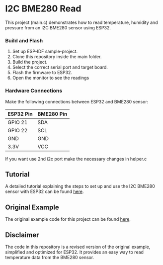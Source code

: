 # I2C BME280 Read

This project (main.c) demonstrates how to read temperature, humidity and pressure from an I2C BME280 sensor using ESP32.

### Build and Flash

1. Set up ESP-IDF sample-project.
2. Clone this repository inside the main folder.
3. Build the project.
4. Select the correct serial port and target board.
6. Flash the firmware to ESP32.
7. Open the monitor to see the readings

### Hardware Connections

Make the following connections between ESP32 and BME280 sensor:

| ESP32 Pin | BME280 Pin |
| --------- | ---------- |
| GPIO 21   | SDA        |
| GPIO 22   | SCL        |
| GND       | GND        |
| 3.3V      | VCC        |

If you want use 2nd i2c port make the necessary changes in helper.c

## Tutorial

A detailed tutorial explaining the steps to set up and use the I2C BME280 sensor with ESP32 can be found [here](https://esp32tutorials.com/esp32-mqtt-publish-bme280-node-red-esp-idf/#more-2125).

## Original Example

The original example code for this project can be found [here](https://github.com/ESP32Tutorials/esp32-esp-idf-mqtt-bme280/blob/main/main/main.c).

## Disclaimer
The code in this repository is a revised version of the original example, simplified and optimized for ESP32. It provides an easy way to read temperature data from the BME280 sensor.








